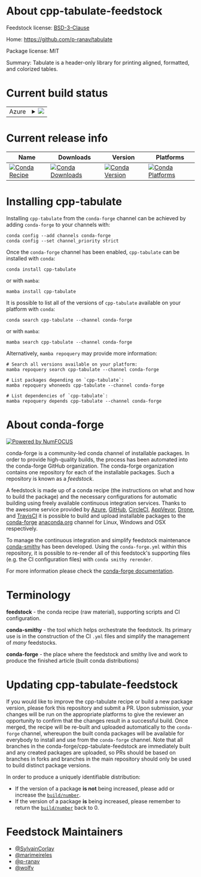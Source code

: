About cpp-tabulate-feedstock
============================

Feedstock license: [BSD-3-Clause](https://github.com/conda-forge/cpp-tabulate-feedstock/blob/main/LICENSE.txt)

Home: https://github.com/p-ranav/tabulate

Package license: MIT

Summary: Tabulate is a header-only library for printing aligned, formatted, and colorized tables.

Current build status
====================


<table>
    
  <tr>
    <td>Azure</td>
    <td>
      <details>
        <summary>
          <a href="https://dev.azure.com/conda-forge/feedstock-builds/_build/latest?definitionId=9519&branchName=main">
            <img src="https://dev.azure.com/conda-forge/feedstock-builds/_apis/build/status/cpp-tabulate-feedstock?branchName=main">
          </a>
        </summary>
        <table>
          <thead><tr><th>Variant</th><th>Status</th></tr></thead>
          <tbody><tr>
              <td>linux_64</td>
              <td>
                <a href="https://dev.azure.com/conda-forge/feedstock-builds/_build/latest?definitionId=9519&branchName=main">
                  <img src="https://dev.azure.com/conda-forge/feedstock-builds/_apis/build/status/cpp-tabulate-feedstock?branchName=main&jobName=linux&configuration=linux%20linux_64_" alt="variant">
                </a>
              </td>
            </tr><tr>
              <td>linux_aarch64</td>
              <td>
                <a href="https://dev.azure.com/conda-forge/feedstock-builds/_build/latest?definitionId=9519&branchName=main">
                  <img src="https://dev.azure.com/conda-forge/feedstock-builds/_apis/build/status/cpp-tabulate-feedstock?branchName=main&jobName=linux&configuration=linux%20linux_aarch64_" alt="variant">
                </a>
              </td>
            </tr><tr>
              <td>linux_ppc64le</td>
              <td>
                <a href="https://dev.azure.com/conda-forge/feedstock-builds/_build/latest?definitionId=9519&branchName=main">
                  <img src="https://dev.azure.com/conda-forge/feedstock-builds/_apis/build/status/cpp-tabulate-feedstock?branchName=main&jobName=linux&configuration=linux%20linux_ppc64le_" alt="variant">
                </a>
              </td>
            </tr><tr>
              <td>osx_64</td>
              <td>
                <a href="https://dev.azure.com/conda-forge/feedstock-builds/_build/latest?definitionId=9519&branchName=main">
                  <img src="https://dev.azure.com/conda-forge/feedstock-builds/_apis/build/status/cpp-tabulate-feedstock?branchName=main&jobName=osx&configuration=osx%20osx_64_" alt="variant">
                </a>
              </td>
            </tr><tr>
              <td>osx_arm64</td>
              <td>
                <a href="https://dev.azure.com/conda-forge/feedstock-builds/_build/latest?definitionId=9519&branchName=main">
                  <img src="https://dev.azure.com/conda-forge/feedstock-builds/_apis/build/status/cpp-tabulate-feedstock?branchName=main&jobName=osx&configuration=osx%20osx_arm64_" alt="variant">
                </a>
              </td>
            </tr><tr>
              <td>win_64</td>
              <td>
                <a href="https://dev.azure.com/conda-forge/feedstock-builds/_build/latest?definitionId=9519&branchName=main">
                  <img src="https://dev.azure.com/conda-forge/feedstock-builds/_apis/build/status/cpp-tabulate-feedstock?branchName=main&jobName=win&configuration=win%20win_64_" alt="variant">
                </a>
              </td>
            </tr>
          </tbody>
        </table>
      </details>
    </td>
  </tr>
</table>

Current release info
====================

| Name | Downloads | Version | Platforms |
| --- | --- | --- | --- |
| [![Conda Recipe](https://img.shields.io/badge/recipe-cpp--tabulate-green.svg)](https://anaconda.org/conda-forge/cpp-tabulate) | [![Conda Downloads](https://img.shields.io/conda/dn/conda-forge/cpp-tabulate.svg)](https://anaconda.org/conda-forge/cpp-tabulate) | [![Conda Version](https://img.shields.io/conda/vn/conda-forge/cpp-tabulate.svg)](https://anaconda.org/conda-forge/cpp-tabulate) | [![Conda Platforms](https://img.shields.io/conda/pn/conda-forge/cpp-tabulate.svg)](https://anaconda.org/conda-forge/cpp-tabulate) |

Installing cpp-tabulate
=======================

Installing `cpp-tabulate` from the `conda-forge` channel can be achieved by adding `conda-forge` to your channels with:

```
conda config --add channels conda-forge
conda config --set channel_priority strict
```

Once the `conda-forge` channel has been enabled, `cpp-tabulate` can be installed with `conda`:

```
conda install cpp-tabulate
```

or with `mamba`:

```
mamba install cpp-tabulate
```

It is possible to list all of the versions of `cpp-tabulate` available on your platform with `conda`:

```
conda search cpp-tabulate --channel conda-forge
```

or with `mamba`:

```
mamba search cpp-tabulate --channel conda-forge
```

Alternatively, `mamba repoquery` may provide more information:

```
# Search all versions available on your platform:
mamba repoquery search cpp-tabulate --channel conda-forge

# List packages depending on `cpp-tabulate`:
mamba repoquery whoneeds cpp-tabulate --channel conda-forge

# List dependencies of `cpp-tabulate`:
mamba repoquery depends cpp-tabulate --channel conda-forge
```


About conda-forge
=================

[![Powered by
NumFOCUS](https://img.shields.io/badge/powered%20by-NumFOCUS-orange.svg?style=flat&colorA=E1523D&colorB=007D8A)](https://numfocus.org)

conda-forge is a community-led conda channel of installable packages.
In order to provide high-quality builds, the process has been automated into the
conda-forge GitHub organization. The conda-forge organization contains one repository
for each of the installable packages. Such a repository is known as a *feedstock*.

A feedstock is made up of a conda recipe (the instructions on what and how to build
the package) and the necessary configurations for automatic building using freely
available continuous integration services. Thanks to the awesome service provided by
[Azure](https://azure.microsoft.com/en-us/services/devops/), [GitHub](https://github.com/),
[CircleCI](https://circleci.com/), [AppVeyor](https://www.appveyor.com/),
[Drone](https://cloud.drone.io/welcome), and [TravisCI](https://travis-ci.com/)
it is possible to build and upload installable packages to the
[conda-forge](https://anaconda.org/conda-forge) [anaconda.org](https://anaconda.org/)
channel for Linux, Windows and OSX respectively.

To manage the continuous integration and simplify feedstock maintenance
[conda-smithy](https://github.com/conda-forge/conda-smithy) has been developed.
Using the ``conda-forge.yml`` within this repository, it is possible to re-render all of
this feedstock's supporting files (e.g. the CI configuration files) with ``conda smithy rerender``.

For more information please check the [conda-forge documentation](https://conda-forge.org/docs/).

Terminology
===========

**feedstock** - the conda recipe (raw material), supporting scripts and CI configuration.

**conda-smithy** - the tool which helps orchestrate the feedstock.
                   Its primary use is in the construction of the CI ``.yml`` files
                   and simplify the management of *many* feedstocks.

**conda-forge** - the place where the feedstock and smithy live and work to
                  produce the finished article (built conda distributions)


Updating cpp-tabulate-feedstock
===============================

If you would like to improve the cpp-tabulate recipe or build a new
package version, please fork this repository and submit a PR. Upon submission,
your changes will be run on the appropriate platforms to give the reviewer an
opportunity to confirm that the changes result in a successful build. Once
merged, the recipe will be re-built and uploaded automatically to the
`conda-forge` channel, whereupon the built conda packages will be available for
everybody to install and use from the `conda-forge` channel.
Note that all branches in the conda-forge/cpp-tabulate-feedstock are
immediately built and any created packages are uploaded, so PRs should be based
on branches in forks and branches in the main repository should only be used to
build distinct package versions.

In order to produce a uniquely identifiable distribution:
 * If the version of a package **is not** being increased, please add or increase
   the [``build/number``](https://docs.conda.io/projects/conda-build/en/latest/resources/define-metadata.html#build-number-and-string).
 * If the version of a package **is** being increased, please remember to return
   the [``build/number``](https://docs.conda.io/projects/conda-build/en/latest/resources/define-metadata.html#build-number-and-string)
   back to 0.

Feedstock Maintainers
=====================

* [@SylvainCorlay](https://github.com/SylvainCorlay/)
* [@marimeireles](https://github.com/marimeireles/)
* [@p-ranav](https://github.com/p-ranav/)
* [@wolfv](https://github.com/wolfv/)

